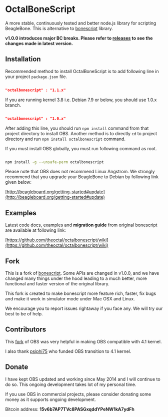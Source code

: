 OctalBoneScript
===============

A more stable, continuously tested and better node.js library for scripting BeagleBone. This is alternative to [bonescript](https://github.com/jadonk/bonescript) library.

__v1.0.0 introduces major BC breaks. Please refer to [releases](https://github.com/theoctal/octalbonescript/releases) to see the changes made in latest version.__

Installation
------------
Recommended method to install OctalBoneScript is to add following line in your project ```package.json``` file.

```json

"octalbonescript" : "1.1.x"

```

If you are running kernel 3.8 i.e. Debian 7.9 or below, you should use 1.0.x branch.

```json

"octalbonescript" : "1.0.x"

```

After adding this line, you should run ``` npm install ``` command from that project directory to install OBS. Another method is to directly ```cd``` to project directory and run ```npm install octalbonescript``` command.

If you must install OBS globally, you must run following command as root.

```sh

npm install -g --unsafe-perm octalbonescript

```

Please note that OBS does not recommend Linux Angstrom. We strongly recommend that you upgrade your BeagleBone to Debian by following link given below:

[http://beagleboard.org/getting-started#update](http://beagleboard.org/getting-started#update)

Examples
--------
Latest code docs, examples and **migration guide** from original bonescript are available at following link:

[https://github.com/theoctal/octalbonescript/wiki](https://github.com/theoctal/octalbonescript/wiki)

Fork
----
This is a fork of [bonescript](https://github.com/jadonk/bonescript). Some APIs are changed in v1.0.0, and we have changed many things under the hood leading to a much better, more functional and faster version of the original library.

This fork is created to make bonescript more feature rich, faster, fix bugs and make it work in
simulator mode under Mac OSX and Linux.

We encourage you to report issues rightaway if you face any. We will try our best to be of help.

Contributors
------------
This [fork](https://github.com/ruth0000/octalbonescript_capemgr4_1) of OBS was very helpful in making OBS compatible with 4.1 kernel.

I also thank [psiphi75](https://github.com/psiphi75) who funded OBS transition to 4.1 kernel.

Donate
------
I have kept OBS updated and working since May 2014 and I will continue to do so. This ongoing development takes lot of my personal time.

If you use OBS in commercial projects, please consider donating some money as it supports ongoing development.

Bitcoin address: **15v6b7AP7TVc8PASGxqddYPeNW1kA7ydFh**
